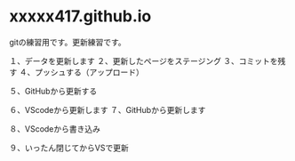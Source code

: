 # xxxxx417.github.io
gitの練習用です。更新練習です。


１、データを更新します
２、更新したページをステージング
３、コミットを残す
４、プッシュする（アップロード）

５、GitHubから更新する

６、VScodeから更新します
７、GitHubから更新します

８、VScodeから書き込み

９、いったん閉じてからVSで更新